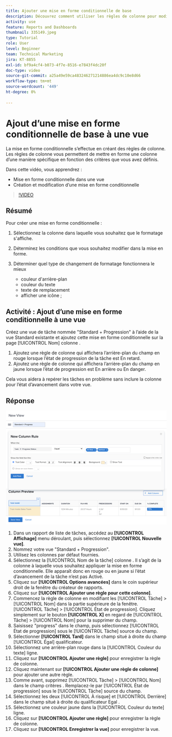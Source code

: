 ```yaml
---
title: Ajouter une mise en forme conditionnelle de base
description: Découvrez comment utiliser les règles de colonne pour modifier la couleur du texte, la mise en forme et les couleurs d’arrière-plan dans un rapport ou une vue, en fonction des critères que vous avez définis.
activity: use
feature: Reports and Dashboards
thumbnail: 335149.jpeg
type: Tutorial
role: User
level: Beginner
team: Technical Marketing
jira: KT-8855
exl-id: bf9a4cf4-b073-4f7e-8516-e7843f4dc20f
doc-type: video
source-git-commit: a25a49e59ca483246271214886ea4dc9c10e8d66
workflow-type: tm+mt
source-wordcount: '449'
ht-degree: 0%

---
```


# Ajout d’une mise en forme conditionnelle de base à une vue

La mise en forme conditionnelle s’effectue en créant des règles de colonne. Les règles de colonne vous permettent de mettre en forme une colonne d’une manière spécifique en fonction des critères que vous avez définis.

Dans cette vidéo, vous apprendrez :

* Mise en forme conditionnelle dans une vue
* Création et modification d’une mise en forme conditionnelle

>[!VIDEO](https://video.tv.adobe.com/v/335149/?quality=12&learn=on)

## Résumé

Pour créer une mise en forme conditionnelle :

1. Sélectionnez la colonne dans laquelle vous souhaitez que le formatage s&#39;affiche.
1. Déterminez les conditions que vous souhaitez modifier dans la mise en forme.
1. Déterminer quel type de changement de formatage fonctionnera le mieux

   * couleur d&#39;arrière-plan
   * couleur du texte
   * texte de remplacement
   * afficher une icône ;

## Activité : Ajout d’une mise en forme conditionnelle à une vue

Créez une vue de tâche nommée &quot;Standard + Progression&quot; à l’aide de la vue Standard existante et ajoutez cette mise en forme conditionnelle sur la page [!UICONTROL Nom] colonne .

1. Ajoutez une règle de colonne qui affichera l’arrière-plan du champ en rouge lorsque l’état de progression de la tâche est En retard.
1. Ajoutez une règle de colonne qui affichera l’arrière-plan du champ en jaune lorsque l’état de progression est En arrière ou En danger.

Cela vous aidera à repérer les tâches en problème sans inclure la colonne pour l’état d’avancement dans votre vue.

## Réponse

![Image de l’écran de création d’une règle de colonne](assets/conditional-formatting-exercise.png)

1. Dans un rapport de liste de tâches, accédez au **[!UICONTROL Affichage]** menu déroulant, puis sélectionnez **[!UICONTROL Nouvelle vue]**.
1. Nommez votre vue &quot;Standard + Progression&quot;.
1. Utilisez les colonnes par défaut fournies.
1. Sélectionnez la [!UICONTROL Nom de la tâche] colonne . Il s’agit de la colonne à laquelle vous souhaitez appliquer la mise en forme conditionnelle. Elle apparaît donc en rouge ou en jaune si l’état d’avancement de la tâche n’est pas Activé.
1. Cliquez sur **[!UICONTROL Options avancées]** dans le coin supérieur droit de la fenêtre du créateur de rapports.
1. Cliquez sur **[!UICONTROL Ajouter une règle pour cette colonne]**.
1. Commencez la règle de colonne en modifiant les [!UICONTROL Tâche] > [!UICONTROL Nom] dans la partie supérieure de la fenêtre. [!UICONTROL Tâche] > [!UICONTROL État de progression]. Cliquez simplement sur le bouton **[!UICONTROL X]** en regard de [!UICONTROL Tâche] > [!UICONTROL Nom] pour la supprimer du champ.
1. Saisissez &quot;progress&quot; dans le champ, puis sélectionnez [!UICONTROL État de progression] sous le [!UICONTROL Tâche] source du champ.
1. Sélectionner **[!UICONTROL Tard]** dans le champ situé à droite du champ [!UICONTROL Égal] qualificateur.
1. Sélectionnez une arrière-plan rouge dans la [!UICONTROL Couleur du texte] ligne.
1. Cliquez sur **[!UICONTROL Ajouter une règle]** pour enregistrer la règle de colonne.
1. Cliquez maintenant sur **[!UICONTROL Ajouter une règle de colonne]** pour ajouter une autre règle.
1. Comme avant, supprimez [!UICONTROL Tâche] > [!UICONTROL Nom] dans le champ critères . Remplacez-le par [!UICONTROL État de progression] sous le [!UICONTROL Tâche] source du champ.
1. Sélectionnez les deux [!UICONTROL À risque] et [!UICONTROL Derrière] dans le champ situé à droite du qualificateur Egal .
1. Sélectionnez une couleur jaune dans la [!UICONTROL Couleur du texte] ligne.
1. Cliquez sur **[!UICONTROL Ajouter une règle]** pour enregistrer la règle de colonne.
1. Cliquez sur **[!UICONTROL Enregistrer la vue]** pour enregistrer la vue.
